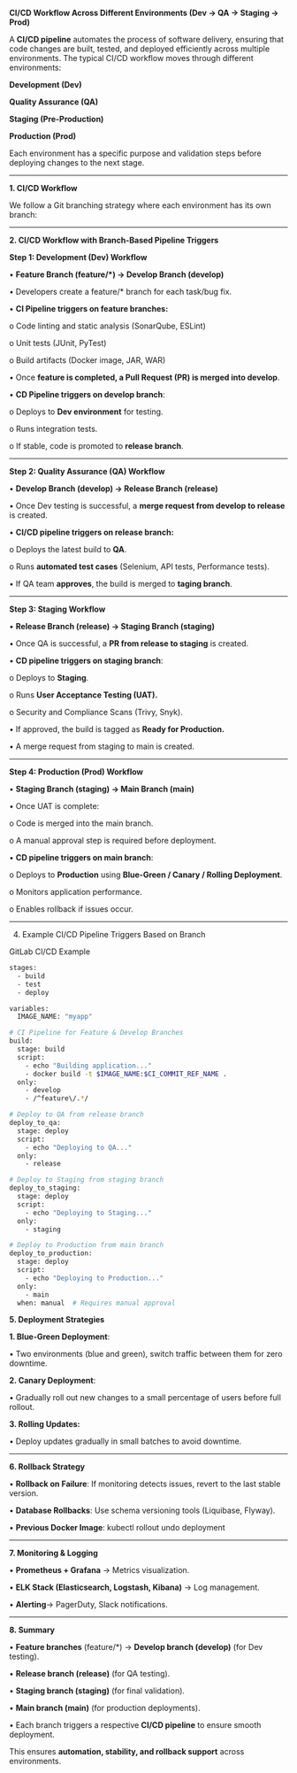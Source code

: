 **CI/CD Workflow Across Different Environments (Dev → QA → Staging → Prod)**

A **CI/CD pipeline** automates the process of software delivery, ensuring that code changes are built, tested, and deployed efficiently across multiple environments. The typical CI/CD workflow moves through different environments:

**Development (Dev)**

**Quality Assurance (QA)**

**Staging (Pre-Production)**

**Production (Prod)**

Each environment has a specific purpose and validation steps before deploying changes to the next stage.

---

**1. CI/CD Workflow**

We follow a Git branching strategy where each environment has its own branch:

---

**2. CI/CD Workflow with Branch-Based Pipeline Triggers**

**Step 1: Development (Dev) Workflow**

•	**Feature Branch (feature/*) → Develop Branch (develop)**

•	Developers create a feature/* branch for each task/bug fix.

•	**CI Pipeline triggers on feature branches:**

o	Code linting and static analysis (SonarQube, ESLint)

o	Unit tests (JUnit, PyTest)

o	Build artifacts (Docker image, JAR, WAR)

•	Once **feature is completed, a Pull Request (PR) is merged into develop**.

•	**CD Pipeline triggers on develop branch**:

o	Deploys to **Dev environment** for testing.

o	Runs integration tests.

o	If stable, code is promoted to **release branch**.

---

**Step 2: Quality Assurance (QA) Workflow**

•	**Develop Branch (develop) → Release Branch (release)**

•	Once Dev testing is successful, a **merge request from develop to release** is created.

•	**CI/CD pipeline triggers on release branch:**

o	Deploys the latest build to **QA**.

o	Runs **automated test cases** (Selenium, API tests, Performance tests).

•	If QA team **approves**, the build is merged to **taging branch**.

---

**Step 3: Staging Workflow**

•	**Release Branch (release) → Staging Branch (staging)**

•	Once QA is successful, a **PR from release to staging** is created.

•	**CD pipeline triggers on staging branch**:

o	Deploys to **Staging**.

o	Runs **User Acceptance Testing (UAT).**

o	Security and Compliance Scans (Trivy, Snyk).

•	If approved, the build is tagged as **Ready for Production.**

•	A merge request from staging to main is created.

---

**Step 4: Production (Prod) Workflow**

•	**Staging Branch (staging) → Main Branch (main)**

•	Once UAT is complete:

o	Code is merged into the main branch.

o	A manual approval step is required before deployment.

•	**CD pipeline triggers on main branch**:

o	Deploys to **Production** using **Blue-Green / Canary / Rolling Deployment**.

o	Monitors application performance.

o	Enables rollback if issues occur.

---

4. Example CI/CD Pipeline Triggers Based on Branch

GitLab CI/CD Example

```bash
stages:
  - build
  - test
  - deploy

variables:
  IMAGE_NAME: "myapp"

# CI Pipeline for Feature & Develop Branches
build:
  stage: build
  script:
    - echo "Building application..."
    - docker build -t $IMAGE_NAME:$CI_COMMIT_REF_NAME .
  only:
    - develop
    - /^feature\/.*/

# Deploy to QA from release branch
deploy_to_qa:
  stage: deploy
  script:
    - echo "Deploying to QA..."
  only:
    - release

# Deploy to Staging from staging branch
deploy_to_staging:
  stage: deploy
  script:
    - echo "Deploying to Staging..."
  only:
    - staging

# Deploy to Production from main branch
deploy_to_production:
  stage: deploy
  script:
    - echo "Deploying to Production..."
  only:
    - main
  when: manual  # Requires manual approval
```

**5. Deployment Strategies**

**1. Blue-Green Deployment**:

•	Two environments (blue and green), switch traffic between them for zero downtime.

**2. Canary Deployment**:

•	Gradually roll out new changes to a small percentage of users before full rollout.

**3. Rolling Updates:**

•	Deploy updates gradually in small batches to avoid downtime.

---

**6. Rollback Strategy**

•	**Rollback on Failure**: If monitoring detects issues, revert to the last stable version.

•	**Database Rollbacks**: Use schema versioning tools (Liquibase, Flyway).

•	**Previous Docker Image**: kubectl rollout undo deployment <deployment-name>

---

**7. Monitoring & Logging**

•	**Prometheus + Grafana** → Metrics visualization.

•	**ELK Stack (Elasticsearch, Logstash, Kibana)** → Log management.

•	**Alerting**→ PagerDuty, Slack notifications.

---

**8. Summary**

•	**Feature branches** (feature/*) → **Develop branch (develop)** (for Dev testing).

•	**Release branch (release)** (for QA testing).

•	**Staging branch (staging)** (for final validation).

•	**Main branch (main)** (for production deployments).

•	Each branch triggers a respective **CI/CD pipeline** to ensure smooth deployment.

This ensures **automation, stability, and rollback support** across environments.
